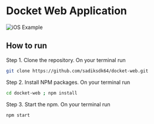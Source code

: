 # Docket Web Application
![iOS Example](./demo.gif)

## How to run 
Step 1. Clone the repository. On your terminal run 

```bash
git clone https://github.com/sadiksdk64/docket-web.git
```

Step 2. Install NPM packages. On your terminal run

```bash
cd docket-web ; npm install
```

Step 3. Start the npm. On your terminal run 

```bash
npm start
```


